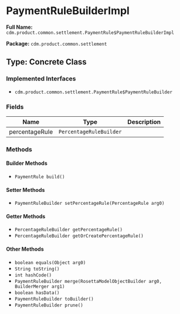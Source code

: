 # PaymentRuleBuilderImpl

**Full Name:** `cdm.product.common.settlement.PaymentRule$PaymentRuleBuilderImpl`

**Package:** `cdm.product.common.settlement`

## Type: Concrete Class

### Implemented Interfaces

- `cdm.product.common.settlement.PaymentRule$PaymentRuleBuilder`

### Fields

| Name | Type | Description |
|------|------|-------------|
| percentageRule | `PercentageRuleBuilder` |  |

### Methods

#### Builder Methods

- `PaymentRule build()`

#### Setter Methods

- `PaymentRuleBuilder setPercentageRule(PercentageRule arg0)`

#### Getter Methods

- `PercentageRuleBuilder getPercentageRule()`
- `PercentageRuleBuilder getOrCreatePercentageRule()`

#### Other Methods

- `boolean equals(Object arg0)`
- `String toString()`
- `int hashCode()`
- `PaymentRuleBuilder merge(RosettaModelObjectBuilder arg0, BuilderMerger arg1)`
- `boolean hasData()`
- `PaymentRuleBuilder toBuilder()`
- `PaymentRuleBuilder prune()`

